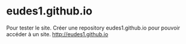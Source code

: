 # eudes1.github.io
Pour tester le site. Créer une repository eudes1.github.io pour pouvoir accéder à un site. 
http://eudes1.github.io
